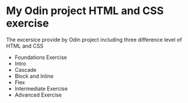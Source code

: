 # My Odin project HTML and CSS exercise
The excersice provide by Odin project including three difference level of HTML and CSS
- Foundations Exercise
 - Intro
 - Cascade
 - Block and Inline
 - Flex
- Intermediate Exercise
- Advanced Exercise